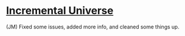 # [Incremental Universe](https://spidergamin.github.io/IncrementalUniverse)
(JM) Fixed some issues, added more info, and cleaned some things up.
